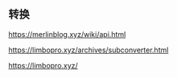 
##  转换

https://merlinblog.xyz/wiki/api.html


https://limbopro.xyz/archives/subconverter.html



https://limbopro.xyz/